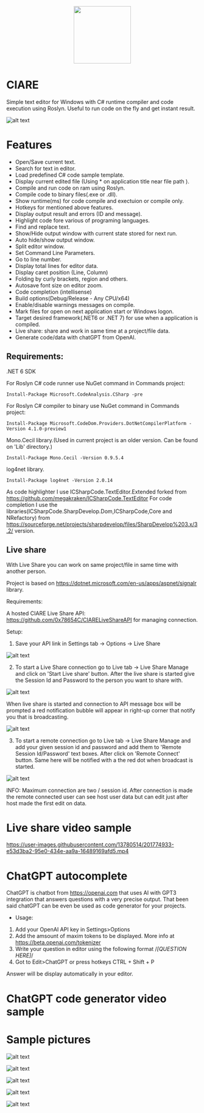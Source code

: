 <p align="center">
  <img src="https://github.com/0x78654C/CIARE/blob/main/Media/ciare.png" width=150>
</p>

# CIARE
Simple text editor for Windows with C# runtime compiler and code execution using Roslyn.
Useful to run code on the fly and get instant result.

![alt text](https://github.com/0x78654C/CIARE/blob/main/Media/ciare_1.0.2.png?raw=true)

# Features

 - Open/Save current text.
 - Search for text in editor.
 - Load predefined C# code sample template.
 - Display current edited file (Using * on application title near file path ).
 - Compile and run code on ram using Roslyn.
 - Compile code to binary files(.exe or .dll).
 - Show runtime(ms) for code compile and exectuion or compile only.
 - Hotkeys for mentioned above features. 
 - Display output result and errors (ID and message).
 - Highlight code fore various of programing languages.
 - Find and replace text.
 - Show/Hide output window with current state stored for next run.
 - Auto hide/show output window.
 - Split editor window.
 - Set Command Line Parameters.
 - Go to line number.
 - Display total lines for editor data.
 - Display caret position (Line, Column)
 - Folding by curly brackets, region and others.
 - Autosave font size on editor zoom.
 - Code completion (intellisense)
 - Build options(Debug/Release - Any CPU/x64)
 - Enable/disable warnings messages on compile.
 - Mark files for open on next application start or Windows logon.
 - Target desired framework(.NET6 or .NET 7) for use when a application is compiled.
 - Live share: share and work in same time at a project/file data.
 - Generate code/data with chatGPT from OpenAI.

## Requirements:

.NET 6 SDK

 For Roslyn C# code runner use NuGet command in Commands project:
 ```
 Install-Package Microsoft.CodeAnalysis.CSharp -pre
 ```

 For Roslyn C# compiler to binary use NuGet command in Commands project:
 ```
 Install-Package Microsoft.CodeDom.Providers.DotNetCompilerPlatform -Version 4.1.0-preview1
 ```

 Mono.Cecil library.(Used in current project is an older version. Can be found on 'Lib' directory.)
 ```
 Install-Package Mono.Cecil -Version 0.9.5.4
 ```

 log4net library.
 ```
 Install-Package log4net -Version 2.0.14
 ```

 As code highlighter I use ICSharpCode.TextEditor.Extended forked from https://github.com/megakraken/ICSharpCode.TextEditor
 For code completion I use the libraries(ICSharpCode.SharpDevelop.Dom,ICSharpCode,Core and NRefactory)
 from https://sourceforge.net/projects/sharpdevelop/files/SharpDevelop%203.x/3.2/ version.

## Live share

 With Live Share you can work on same project/file in same time with another person. 

 Project is based on https://dotnet.microsoft.com/en-us/apps/aspnet/signalr library.

 Requirements: 
 
  A hosted CIARE Live Share API: https://github.com/0x78654C/CIARELiveShareAPI 
  for managing connection.

 Setup:
 1. Save your API link in Settings tab -> Options -> Live Share

![alt text](https://github.com/0x78654C/CIARE/blob/main/Media/ls_setting.png?raw=true)

 2. To start a Live Share connection go to Live tab -> Live Share Manage and click on 'Start Live share' button.
    After the live share is started give the Session Id and Password to the person you want to share with.

![alt text](https://github.com/0x78654C/CIARE/blob/main/Media/ls_start.png?raw=true)

 When live share is started and connection to API message box will be prompted a red notification bubble will appear in right-up corner that notify you that is broadcasting.

![alt text](https://github.com/0x78654C/CIARE/blob/main/Media/ls_notify.png?raw=true)

 3. To start a remote connection go to Live tab -> Live Share Manage and add your given session id and password 
    and add them to 'Remote Session Id/Password' text boxes. After click on 'Remote Connect' button.
    Same here will be notified with a the red dot when broadcast is started.

![alt text](https://github.com/0x78654C/CIARE/blob/main/Media/ls_remote.png?raw=true)

INFO: Maximum connection are two / session id.
After connection is made the remote connected user can see host user data but can edit just after host made the first edit on data.

# Live share video sample

https://user-images.githubusercontent.com/13780514/201774933-e53d3ba2-95e0-434e-aa9a-16489169afd5.mp4

# ChatGPT autocomplete
  
 ChatGPT is chatbot from https://openai.com that uses AI with GPT3 integration that answers questions with a very precise output.
 That been said chatGPT can be even be used as code generator for your projects.
 * Usage:
 1. Add your OpenAI API key in Settings>Options
 2. Add the amsount of maxim tokens to be displayed. More info at https://beta.openai.com/tokenizer
 1. Write your question in editor using the following format /*[QUESTION HERE]*/
 2. Got to Edit>ChatGPT or press hotkeys CTRL + Shift + P

 Answer will be display automatically in your editor.

# ChatGPT code generator video sample


# Sample pictures
![alt text](https://github.com/0x78654C/CIARE/blob/main/Media/ciare_inteli.png?raw=true)

![alt text](https://github.com/0x78654C/CIARE/blob/main/Media/ciare_split2.png?raw=true)

![alt text](https://github.com/0x78654C/CIARE/blob/main/Media/ciare_split.png?raw=true)

![alt text](https://github.com/0x78654C/CIARE/blob/main/Media/ciare_menu.png?raw=true)

![alt text](https://github.com/0x78654C/CIARE/blob/main/Media/ciare_recursion.png?raw=true)
